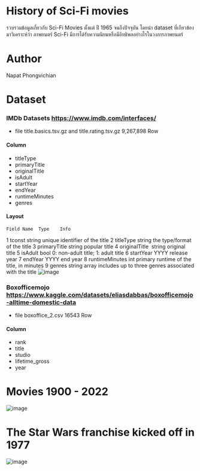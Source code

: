 # History of Sci-Fi movies
รวบรวมข้อมูลเกี่ยวกับ Sci-Fi Movies ตั้งแต่ ปี 1965 จนถึงปัจจุบัน
โดยนำ dataset ที่เกียวข้องมาวิเคราะห์ว่า ภาพยนตร์ Sci-Fi มีการได้รับความนิยมหรือมีอิทธิพลอย่างไรในวงการภาพยนตร์

# Author
Napat Phongvichian

# Dataset

### IMDb Datasets https://www.imdb.com/interfaces/
+ file title.basics.tsv.gz and title.rating.tsv.gz 9,267,898 Row

#### Column
+ titleType       
+ primaryTitle    
+ originalTitle   
+ isAdult         
+ startYear       
+ endYear         
+ runtimeMinutes  
+ genres    
#### Layout
	Field Name	Type	Info
1	tconst	string	unique identifier of the title
2	titleType	string	the type/format of the title
3	primaryTitle 	string	popular title
4	originalTitle 	string	original title
5	isAdult 	bool	0: non-adult title; 1: adult title
6	startYear 	YYYY	release year
7	endYear 	YYYY	end year
8	runtimeMinutes 	int	primary runtime of the title, in minutes
9	genres 	string array	includes up to three genres associated with the title
![image](https://user-images.githubusercontent.com/22583786/196339054-b64475d7-290b-4a85-9f3e-061d3acc7a65.png)



### Boxofficemojo https://www.kaggle.com/datasets/eliasdabbas/boxofficemojo-alltime-domestic-data
+ file boxoffice_2.csv 16543 Row

#### Column
+ rank
+ title
+ studio
+ lifetime_gross
+ year

# Movies 1900 - 2022
![image](https://user-images.githubusercontent.com/22583786/195967646-dc9cda0e-cb16-42ec-8cf7-2329e5843838.png)

# The Star Wars franchise kicked off in 1977
![image](https://user-images.githubusercontent.com/22583786/195967776-d8f32c46-422e-420a-a0d6-33c496506b0d.png)
